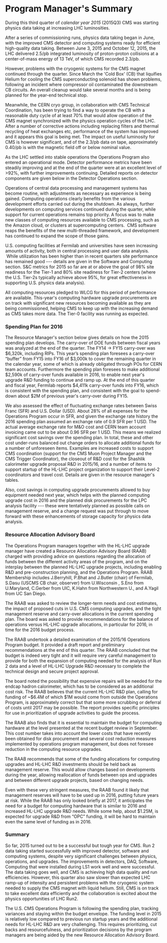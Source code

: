 
# Program Manager's Summary

During this third quarter of *calendar year 2015* (2015Q3) CMS was starting physics data taking at increasing LHC luminosities. 

After a series of commissioning runs, physics data taking began in June, with the improved CMS detector and computing systems ready for efficient high-quality data taking. Between June 3, 2015 and October 12, 2015, the LHC delivered 2.5/pb integrated luminosity of proton-proton collisions at a center-of-mass energy of 13 TeV, of which CMS recorded 2.3/pb. 

However, problems with the cryogenic systems for the CMS magnet continued through the quarter. Since March the 'Cold Box' (CB) that liquifies Helium for cooling the CMS superconducting solenoid has shown problems, following an incident where compressor oil contaminated the downstream CB circuits. An overall cleanup would take several months and is being planned for the year-end technical stop. 

Meanwhile, the CERN cryo group, in collaboration with CMS Technical Coordination, has been trying to find a way to operate the CB with a reasonable duty cycle of at least 70% that would allow operation of the CMS magnet synchronized with the physics operation cycles of the LHC.  After a number of corrective actions including replacing filters and thermal recycling of heat exchanges etc, performance of the system has improved and it appears this goal is being met. The impact on useful luminosity for CMS is however significant, and of the 2.3/pb data on tape, approximately 0.40/pb is with the magnetic field off or below  nominal value.

As the LHC settled into stable operations the Operations Program also entered an operational mode. Detector performance metrics have been steadily improving and at the end of the quarter were at an excellent level of >92%, with further improvements continuing. Detailed reports on detector components are given below in the Detector Operations section. 

Operations of central data processing and management systems has become routine, with adjustments as necessary as experience is being gained. Computing operations clearly benefits from the various development efforts carried out during the shutdown. As always, further developments on computing services continued during the quarter, while support for current operations remains top priority. A focus was to make new classes of computing resources available to CMS processing, such as the Amazon cloud, or clusters at supercomputing centers.  CMS software reaps the benefits of the new multi-threaded framework, and development has continued to expand the scope of those gains.  

U.S. computing facilities at Fermilab and universities have seen increasing amounts of activity, both in central processing and user data analysis.  While utilization has been higher than in recent quarters site performance has remained good --- details are given in the Software and Computing section. S&C metrics for 2015 so far are at or above the goal of 98% site readiness for the Tier-1 and 80% site readiness for Tier-2 centers (where the U.S. Tier-2s typically achieve above 95%, for great effectiveness in supporting U.S. physics data analysis).

All computing resources pledged to WLCG for this period of performance are available. This-year's computing hardware upgrade procurements are on track with significant new resources becoming available as they are being commissioned, helping CMS to keep up with the increasing demand as CMS takes more data. The Tier-0 facility was running as expected.

### Spending Plan for 2016

The Resource Manager's section below gives details on how the 2015 spending plan develops. The carry-over of DOE funds between fiscal years was analyzed at the end of the quarter. The FY14 $\to$ FY15 carry-over was $6,320k, including RIPs. This year’s spending plan foresees a carry-over “buffer” from FY15 into FY16 of $3,000k to cover the remaining quarter in the calendar year, some of which is already obligated through POs for CERN team accounts. Furthermore the spending plan foresees to make additional $2,590k of carry-over funds available in 2016, to enable next year's upgrade R&D funding to continue and ramp up. At the end of this quarter and fiscal year, Fermilab reports $4,411k carry-over funds into FY16, which is consistent with the spending plan, and consistent with the goal to spend-down about $2M of previous year's carry-over during FY15. 

We also assessed the effect of fluctuating exchange rates between Swiss Franc (SFR) and U.S. Dollar (USD). About 28% of all expenses for the Operations Program occur in SFR, and given the exchange rate history the 2016 spending plan assumed an exchange rate of 0.9 SFR per 1 USD. The actual average exchange rate for M&O cost and CERN team account invoicing came out to be about 0.96 SFR per 1 USD. This means we realized significant cost savings over the spending plan. In total, these and other cost under-runs balanced out change orders to allocate additional funds for a number of unforeseen items. Examples are increased costs to support CMS coordination (support for the CMS Muon Project Manager and the CMS Trigger Coordinator), the closeout of R&D cost for the Shashlik calorimeter upgrade proposal R&D in 2015/16, and a number of items to support startup of the HL-LHC project organization to support their Level-2 coordinators and travel cost. Details are given in the resource manager's tables. 

Also, cost savings in computing upgrade procurements allowed to buy equipment needed next year, which helps with the planned computing upgrade cost in 2016 and the planned disk procurements for the LPC analysis facility --- these were tentatively planned as possible calls on management reserve, and a change request was put through to move forward with these enhancements of storage capacity for physics data analysis. 


### Resource Allocation Advisory Board

The Operations Program managers together with the HL-LHC upgrade manager have created a Resource Allocation Advisory Board (RAAB) charged with providing advice on questions regarding the allocation of funds between the different activity areas of the program, and on the interplay between the planned HL-LHC upgrade projects, including enabling R&D and pre-construction planning, and the Operations Program. RAAB Membership includes J.Berryhill, P.Bhat and J.Butler (chair) of Fermilab, S.Dasu (USCMS CB chair, observer) from U.Wisconsin , S.Eno from U.Maryland, C.Gerber from UIC, K.Hahn from Northwestern U., and A.Yagil from UC San Diego.

The RAAB was asked to review the longer-term needs and cost estimates, the impact of proposed cuts in U.S. CMS computing upgrades, and the tight management reserve and carry-over allocations in the current spending plan. The board was asked to provide recommendations for the balance of operations versus HL-LHC upgrade allocations, in particular for 2016, in time for the 2016 budget process. 

The RAAB undertook a detailed examination of the 2015/16 Operations Program budget. It provided a draft report and preliminary recommendations at the end of this quarter. The RAAB concluded that the budget is indeed very tight and it will require very careful management to provide for both the expansion of computing needed for the analysis of Run 2 data and a level of HL-LHC Upgrade R&D necessary to complete the technical design and secure project approval.

The board noted the possibility that expensive repairs will be needed for the endcap hadron calorimeter, which has to be considered as an additional cost risk. The RAAB believes that the current HL-LHC R&D plan, calling for funding of ~$6.4M of which $1M would come from outside the Operations Program, is approximately correct but that some more scrubbing or deferral of costs until 2017 may be possible. The report provides specific principles for use in prioritization of upgrade activities to guide the process. 

The RAAB also finds that it is essential to maintain the budget for computing hardware at the level presented at the recent budget review in September. This cost number takes into account the lower costs that have recently been obtained for disk procurement and several cost reduction measures implemented by operations program management, but does not foresee reduction in the computing resource upgrades.
 
The RAAB recommends that some of the funding allocations for computing upgrades and HL-LHC R&D investments should be held back as management reserve. This would allow changes based on developments during the year, allowing reallocation of funds between ops and upgrades and between different upgrade projects, based on changing needs.

Even with these very stringent measures, the RAAB found it likely that management reserves will have to be used up in 2016, putting future years at risk. While the RAAB has only looked briefly at 2017, it anticipates the need for a budget for computing hardware that is similar to 2016 and increased HL-LHC upgrade R&D needs. While some help, about $1.25M, is expected for upgrade R&D from “OPC” funding, it will be hard to maintain even the same level of funding as in 2016.

### Summary

So far, 2015 turned out to be a successful but tough year for CMS. Run 2 data taking started successfully with improved detector, software and computing systems, despite very significant challenges between physics, operations, and upgrades.  The improvements in detectors, DAQ, Software, Computing that were installed during LS1 work well and were successful. The data taking goes well, and CMS is achieving high data quality and run efficiencies. However, this quarter also saw slower than expected LHC ramp-up of intensity and persistent problems with the cryogenic system needed to supply the CMS magnet with liquid helium. Still, CMS is on track to take excellent data efficiently and the collaboration is excited about the physics opportunities of LHC Run2.

The U.S. CMS Operations Program is following the spending plan, tracking variances and staying within the budget envelope. The funding level in 2015 is relatively low compared to previous run startup years and the additional needs for HL-LHC R&D are very challenging. This requires prioritizing, cut backs and resourcefulness, and prioritization decisions by the program managers are being aided by the new Resource Allocation Advisory Board.

